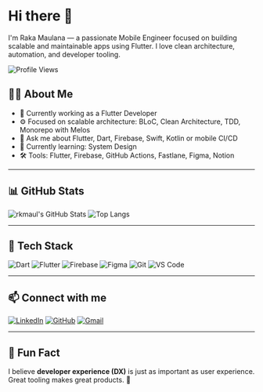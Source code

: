 # Hi there 👋

I'm Raka Maulana — a passionate Mobile Engineer focused on building scalable and maintainable apps using Flutter. I love clean architecture, automation, and developer tooling.

![Profile Views](https://komarev.com/ghpvc/?username=rkmaul&color=blue)

## 🧑‍💻 About Me

- 💼 Currently working as a Flutter Developer
- ⚙️ Focused on scalable architecture: BLoC, Clean Architecture, TDD, Monorepo with Melos
- 💬 Ask me about Flutter, Dart, Firebase, Swift, Kotlin or mobile CI/CD
- 🌱 Currently learning: System Design
- 🛠 Tools: Flutter, Firebase, GitHub Actions, Fastlane, Figma, Notion

---

## 📊 GitHub Stats

![rkmaul's GitHub Stats](https://github-readme-stats.vercel.app/api?username=rkmaul&show_icons=true&theme=radical)
![Top Langs](https://github-readme-stats.vercel.app/api/top-langs/?username=rkmaul&layout=compact&theme=radical)

---

## 🧰 Tech Stack

![Dart](https://img.shields.io/badge/-Dart-0175C2?logo=dart&logoColor=white&style=for-the-badge)
![Flutter](https://img.shields.io/badge/-Flutter-02569B?logo=flutter&logoColor=white&style=for-the-badge)
![Firebase](https://img.shields.io/badge/-Firebase-FFCA28?logo=firebase&logoColor=white&style=for-the-badge)
![Figma](https://img.shields.io/badge/-Figma-F24E1E?logo=figma&logoColor=white&style=for-the-badge)
![Git](https://img.shields.io/badge/-Git-F05032?logo=git&logoColor=white&style=for-the-badge)
![VS Code](https://img.shields.io/badge/-VS%20Code-007ACC?logo=visual-studio-code&logoColor=white&style=for-the-badge)

---

## 📫 Connect with me

[![LinkedIn](https://img.shields.io/badge/-LinkedIn-0A66C2?logo=linkedin&logoColor=white&style=for-the-badge)](https://www.linkedin.com/in/rkmaul/)
[![GitHub](https://img.shields.io/badge/-GitHub-181717?logo=github&logoColor=white&style=for-the-badge)](https://github.com/rkmaul)
[![Gmail](https://img.shields.io/badge/-Email-D14836?logo=gmail&logoColor=white&style=for-the-badge)](mailto:rakaworsnop@gmail.com)

---

## 🧠 Fun Fact

I believe **developer experience (DX)** is just as important as user experience. Great tooling makes great products. 🚀
